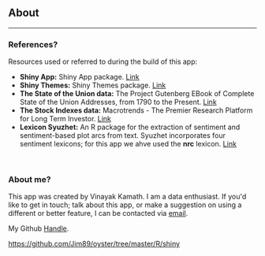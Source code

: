 ## About
***

### References?

Resources used or referred to during the build of this app:

* __Shiny App:__ Shiny App package. [Link](http://shiny.rstudio.com/)
* __Shiny Themes:__ Shiny Themes package. [Link](http://rstudio.github.io/shinythemes/)
* __The State of the Union data:__ The Project Gutenberg EBook of Complete State of the Union Addresses, from 1790 to the Present. [Link](http://stateoftheunion.onetwothree.net/index.shtml#)
* __The Stock Indexes data:__ Macrotrends - The Premier Research Platform for Long Term Investor. [Link](https://www.macrotrends.net/charts/stock-indexes)
* __Lexicon Syuzhet:__ An R package for the extraction of sentiment and sentiment-based plot arcs from text. Syuzhet incorporates four sentiment lexicons; for this app we ahve used the __nrc__ lexicon. [Link](https://www.rdocumentation.org/packages/syuzhet/versions/1.0.4)


<br> 

### About me?

This app was created by Vinayak Kamath. I am a data enthusiast. If you'd like to get in touch; talk about this app, or make a suggestion on using a different or better feature, I can be contacted via [email](emailto:vinayak.kamath92@cunyspsmail.com).

My Github [Handle](https://github.com/kamathvk1982).

https://github.com/Jim89/oyster/tree/master/R/shiny


